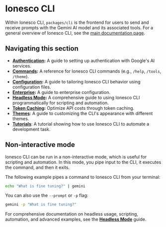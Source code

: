 # Ionesco CLI

Within Ionesco CLI, `packages/cli` is the frontend for users to send and receive prompts with the Gemini AI model and its associated tools. For a general overview of Ionesco CLI, see the [main documentation page](../index.md).

## Navigating this section

- **[Authentication](./authentication.md):** A guide to setting up authentication with Google's AI services.
- **[Commands](./commands.md):** A reference for Ionesco CLI commands (e.g., `/help`, `/tools`, `/theme`).
- **[Configuration](./configuration.md):** A guide to tailoring Ionesco CLI behavior using configuration files.
- **[Enterprise](./enterprise.md):** A guide to enterprise configuration.
- **[Headless Mode](../headless.md):** A comprehensive guide to using Ionesco CLI programmatically for scripting and automation.
- **[Token Caching](./token-caching.md):** Optimize API costs through token caching.
- **[Themes](./themes.md)**: A guide to customizing the CLI's appearance with different themes.
- **[Tutorials](tutorials.md)**: A tutorial showing how to use Ionesco CLI to automate a development task.

## Non-interactive mode

Ionesco CLI can be run in a non-interactive mode, which is useful for scripting and automation. In this mode, you pipe input to the CLI, it executes the command, and then it exits.

The following example pipes a command to Ionesco CLI from your terminal:

```bash
echo "What is fine tuning?" | gemini
```

You can also use the `--prompt` or `-p` flag:

```bash
gemini -p "What is fine tuning?"
```

For comprehensive documentation on headless usage, scripting, automation, and advanced examples, see the **[Headless Mode](../headless.md)** guide.
